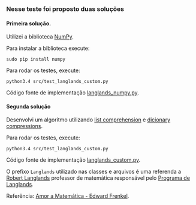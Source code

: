 ### Nesse teste foi proposto duas soluções

#### Primeira solução.

Utilizei a biblioteca [NumPy](http://www.numpy.org/).

Para instalar a biblioteca execute:

```
sudo pip install numpy
```

Para rodar os testes, execute:

```
python3.4 src/test_langlands_custom.py
```

Código fonte de implementação [langlands_numpy.py](https://github.com/johnidm/interview-tests/blob/master/test-one/src/langlands_numpy.py).


#### Segunda solução

Desenvolvi um algoritmo utilizando [list comprehension](https://docs.python.org/2/tutorial/datastructures.html#list-comprehensions) e [dicionary compressions]( https://docs.python.org/2/tutorial/datastructures.html#dictionaries).

Para rodar os testes, execute:

```
python3.4 src/test_langlands_custom.py
```

Código fonte de implementação [langlands_custom.py](https://github.com/johnidm/interview-tests/blob/master/test-one/src/langlands_custom.py).

O prefixo `Langlands` utilizado nas classes e arquivos é uma referenda a [Robert Langlands](http://en.wikipedia.org/wiki/Robert_Langlands) professor de matemática responsável pelo [Programa de Langlands](http://en.wikipedia.org/wiki/Langlands_program).

Referência: [Amor a Matemática - Edward Frenkel](http://www.casadapalavra.com.br/livros/602/Amor+e+matematica).
